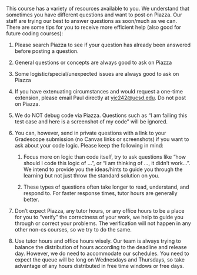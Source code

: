 This course has a variety of resources available to you. We understand that sometimes you have different questions and want to post on Piazza. Our staff are trying our best to answer questions as soon/much as we can. There are some tips for you to receive more efficient help (also good for future coding courses):

1. Please search Piazza to see if your question has already been answered before posting a question.
2. General questions or concepts are always good to ask on Piazza

3. Some logistic/special/unexpected issues are always good to ask on Piazza

4. If you have extenuating circumstances and would request a one-time extension, please email Paul directly at yic242@ucsd.edu. Do not post on Piazza.

5. We do NOT debug code via Piazza. Questions such as “I am failing this test case and here is a screenshot of my code” will be ignored.

6. You can, however, send in private questions with a link to your Gradescope submission (no Canvas links or screenshots) if you want to ask about your code logic. Please keep the following in mind:

   1. Focus more on logic than code itself, try to ask questions like “how should I code this logic of …”, or “I am thinking of …, it didn’t work…”. We intend to provide you the ideas/hints to guide you through the learning but not just throw the standard solution on you.

   2. These types of questions often take longer to read, understand, and respond to. For faster response times, tutor hours are generally better.

7. Don’t expect Piazza, any tutor hours, or any office hours to be a place for you to “verify” the correctness of your work, we help to guide you through or correct your problems. The verification will not happen in any other non-cs courses, so we try to do the same.

8. Use tutor hours and office hours wisely. Our team is always trying to balance the distribution of hours according to the deadline and release day. However, we do need to accommodate our schedules. You need to expect the queue will be long on Wednesdays and Thursdays, so take advantage of any hours distributed in free time windows or free days.
